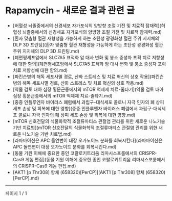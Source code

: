 # Rapamycin - 새로운 결과 관련 글

- [허혈성 뇌졸중에서의 신경세포 자가포식의 양방향 조절 기전 및 치료적 잠재력](허혈성 뇌졸중에서의 신경세포 자가포식의 양방향 조절 기전 및 치료적 잠재력.md)
- [환자 맞춤형 혈관 재형성을 가능하게 하는 초탄성 광경화성 혈관 주위 지지체의 DLP 3D 프린팅](환자 맞춤형 혈관 재형성을 가능하게 하는 초탄성 광경화성 혈관 주위 지지체의 DLP 3D 프린팅.md)
- [폐편평세포암에서 SLC7A5 표적화 암 대사 변화 및 붕소 중성자 포획 치료 저항성에 대한 함의](폐편평세포암에서 SLC7A5 표적화 암 대사 변화 및 붕소 중성자 포획 치료 저항성에 대한 함의.md)
- [파킨슨병의 해독 세포사멸 경로, 산화 스트레스 및 치료 혁신의 상호 작용](파킨슨병의 해독 세포사멸 경로, 산화 스트레스 및 치료 혁신의 상호 작용.md)
- [약물 검토 태아 심장 횡문근종에서의 mTOR 억제제 치료-줄타기](약물 검토 태아 심장 횡문근종에서의 mTOR 억제제 치료-줄타기.md)
- [중증 인플루엔자 바이러스 폐렴에서 과립구-대식세포 콜로니 자극 인자의 폐 상피 세포 손상 및 회복에 대한 영향](중증 인플루엔자 바이러스 폐렴에서 과립구-대식세포 콜로니 자극 인자의 폐 상피 세포 손상 및 회복에 대한 영향.md)
- [mTOR 신호전달의 식물화학적 조절류마티스 관절염 관리를 위한 새로운 나노기술 기반 치료법](mTOR 신호전달의 식물화학적 조절류마티스 관절염 관리를 위한 새로운 나노기술 기반 치료법.md)
- [라파마이신은 APC 돌연변이 대장 오가노이드 분화를 회복시킨다](라파마이신은 APC 돌연변이 대장 오가노이드 분화를 회복시킨다.md)
- [동물 기원 이해에 중요한 종인 코랄로키트리움 리마시스포룸에서의 CRISPR-Cas9 게놈 편집](동물 기원 이해에 중요한 종인 코랄로키트리움 리마시스포룸에서의 CRISPR-Cas9 게놈 편집.md)
- [AKT1 [p Thr308] 항체 (658320)[PerCP]](AKT1 [p Thr308] 항체 (658320)[PerCP].md)

---
페이지 1 / 1